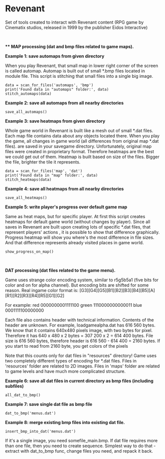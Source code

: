 # Revenant
<p>Set of tools created to interact with Revenant content (RPG game by Cinematix studios, released in 1999 by the publisher Eidos Interactive)</p>
<br>
<p><strong>** MAP processing (dat and bmp files related to game maps).</strong></p>
<p><strong>Example 1: save automaps from given directory</strong></p>
<p>When you play Revenant, that small map in lower right corner of the screen is called automap. Automap is built out of
small *.bmp files located in module file. This script is stitching that small files into a single big image.</p>
<pre><code>data = scan_for_files('automaps', 'bmp')
print('Found data in "automaps" folder:', data)
stitch_automaps(data)
</code></pre>
<p><strong>Example 2: save all automaps from all nearby directories</strong></p>
<pre><code>save_all_automaps()
</code></pre>
<p><strong>Example 3: save heatmaps from given directory</strong></p>
<p>Whole game world in Revenant is built like a mesh out of small *.dat files. Each map file contains data about any objects
located there. When you play the game, all changes in game world (all differences from original map *.dat files). are saved in your
savegame directory. Unfortunately, original map files were created in proprietary format. Therefore heatmaps are the best we could get
out of them. Heatmap is built based on size of the files. Bigger the file, brighter the tile it represents.</p>
<pre><code>data = scan_for_files('map', 'dat')
print('Found data in "map" folder:', data)
stitch_heatmaps(data)
</code></pre>
<p><strong>Example 4: save all heatmaps from all nearby directories</strong></p>
<pre><code>save_all_heatmaps()
</code></pre>
<p><strong>Example 5: write player's progress over default game map</strong></p>
<p>Same as heat maps, but for specific player. At first this script creates heatmaps for default game world (without changes by player).
Since all saves in Revenant are built upon creating lots of specific *.dat files, that represent players' actions , it is possible to
show that difference graphically. Progress heatmap will show you where's the most difference in file sizes. And that difference
represents already visited places in game world.</p>
<pre><code>show_progress_on_map()
</code></pre>

<br>
<p><strong>DAT processing (dat files related to the game menu).</strong></p>
<p>Game uses strange color encoding system, similar to r5g5b5a1 (five bits for color and on for alpha channel). But encoding bits are shifted for some reason.
Real ingame color format is: [G3][G4][G5][B1][B2][B3][B4][B5][A][R1][R2][R3][R4][R5][G1][G2]</p>
<p>For example:
red   0000000001111100
green 1110000000000011
blue  0001111100000000</p>
<p>Each file also contains header with technical information. Contents of the header are unknown. For example, loadgamealpha.dat has 616 560 bytes. We know that it contains 640x480 pixels image, with two bytes for pixel. Therefore it has 640 x 480 x 2 bytes = 307 200 x 2 = 614 400 bytes. File size is 616 560 bytes, therefore header is 616 560 - 614 400 = 2160 bytes. If you start to read from 2160 byte, you get colors of the pixels</p>
<p>Note that this counts only for dat files in "resources" directory! Game uses two completely different types of encoding for *.dat files. Files in 'resources' folder are related to 2D images. Files in 'maps' folder are related to game levels and have much more complicated structure.</p>
<p><strong>Example 6: save all dat files in current directory as bmp files (including subfiles)</strong></p>
<pre><code>all_dat_to_bmp()
</code></pre>
<p><strong>Example 7: save single dat file as bmp file</strong></p>
<pre><code>dat_to_bmp('menus.dat')
</code></pre>
<p><strong>Example 8: merge existing bmp files into existing dat file.</strong></p>
<pre><code>insert_bmp_into_dat('menus.dat')
</code></pre>
<p>If it's a single image, you need somefile_main.bmp. If dat file requires more than one file, then you need to create sequence. Simplest way to do that - extract with dat_to_bmp func, change files you need, and repack it back.</p>

